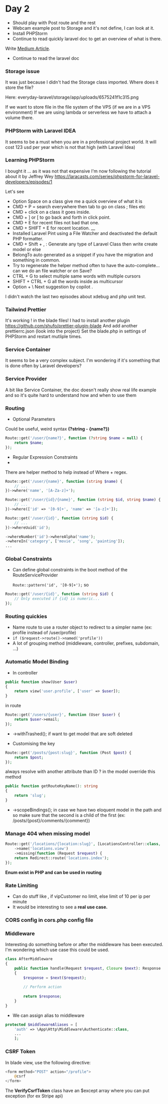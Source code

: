 # Day 2

- Should play with Post route and the rest
- Webcam example post to Storage and it's not define, I can look at it.
- Install PHPStorm
- Continue to read quickly laravel doc to get an overview of what is there.

Write [Medium Article](https://medium.com/@johann.baziret/install-and-use-npm-packages-in-laravel-with-livewire-blade-9946de9bac76).

- Continue to read the laravel doc

### Storage issue

It was just because I didn't had the Storage class imported.
Where does it store the file?

Here: everyday-laravel/storage/app/uploads/6575241f1c315.png

If we want to store file in the file system of the VPS (if we are in a VPS environment)
If we are using lambda or serverless we have to attach a volume there.

### PHPStorm with Laravel IDEA

It seems to be a must when you are in a professional project world.
It will cost 123 usd per year which is not that high (with Laravel Idea)

### Learning PHPStorm

I bought it ... as it was not that expensive I'm now following the tutorial about it by Jeffrey Wey
https://laracasts.com/series/phpstorm-for-laravel-developers/episodes/1

Let's see

- Option Space on a class give me a quick overview of what it is
- CMD + P = search everywhere then tab to go on class ; files etc
- CMD + click on a class it goes inside.
- CMD + ] or [ to go back and forth in click point.
- CMD + E for recent files not bad that one.
- CMD + SHIFT + E for recent location. __
- Installed Laravel Pint using a File Watcher and deactivated the default PHP formatter.
- CMD + Shift + ,  : Generate any type of Laravel Class then write create model or else
- BelongTo auto generated as a snippet if you have the migration and something in common.
- Try to regenerate the helper method often to have the auto-complete... can we do an file watcher or on Save?
- CTRL + G to select multiple same words with multiple cursors
- SHIFT + CTRL + G all the words inside as multicursor
- Option + \ Next suggestion by copilot .

I didn't watch the last two episodes about xdebug and php unit test.

### Tailwind Prettier

It's working ! in the blade files!
I had to install another plugin  https://github.com/shufo/prettier-plugin-blade
And add another prettierrc.json (look into the project)
Set the blade.php in settings of PHPStorm and restart mutliple times.

### Service Container

It seems to be a very complex subject. I'm wondering if it's something that is done often by Laravel developers?

### Service Provider

A bit like Service Container, the doc doesn't really show real life example and so it's quite hard to understand how
and when to use them

### Routing

- Optional Parameters

Could be useful, weird syntax **(?string - {name?})**

``` php
Route::get('/user/{name?}', function (?string $name = null) {
    return $name;
});
```

- Regular Expression Constraints
-

There are helper method to help instead of Where + regex.

``` php
Route::get('/user/{name}', function (string $name) {
    // ...
})->where('name', '[A-Za-z]+');

Route::get('/user/{id}/{name}', function (string $id, string $name) {
    // ...
})->where(['id' => '[0-9]+', 'name' => '[a-z]+']);

Route::get('/user/{id}', function (string $id) {
    // ...
})->whereUuid('id');

->whereNumber('id')->whereAlpha('name');
->whereIn('category', ['movie', 'song', 'painting']);
...
```

### Global Constraints

- Can define global constraints in the boot method of the RouteServiceProvider

  `Route::pattern('id', '[0-9]+');` so

``` php
Route::get('/user/{id}', function (string $id) {
    // Only executed if {id} is numeric...
});
  ```

### Routing quickies

- Name route to use a router object to redirect to a simpler name (ex: profile instead of /user/profile)
- `if ($request->route()->named('profile')) `
- A lot of grouping method (middleware, controller, prefixes, subdomain, ...)

### Automatic Model Binding

- In controller

```php
public function show(User $user)
{
    return view('user.profile', ['user' => $user]);
}
```

in route

```php
Route::get('/users/{user}', function (User $user) {
    return $user->email;
});
```

- ->withTrashed(); if want to get model that are soft deleted

- Customising the key

```php
Route::get('/posts/{post:slug}', function (Post $post) {
    return $post;
});
```

always resolve with another attribute than ID ? in the model override this method

```php
public function getRouteKeyName(): string
{
    return 'slug';
}
```

- ->scopeBindings(); in case we have two eloquent model in the path and so make sure that the second is a child of the
  first (ex: /posts/{post}/comments/{comment})

### Manage 404 when missing model

```php
Route::get('/locations/{location:slug}', [LocationsController::class, 'show'])
    ->name('locations.view')
    ->missing(function (Request $request) {
    return Redirect::route('locations.index');
});
```

**Enum exist in PHP and can be used in routing**

### Rate Limiting

- Can do stuff like , if vipCustomer no limit, else limit of 10 per ip per minute
- It would be interesting to see a **real use case.**

### CORS config in cors.php config file

### Middleware

Interesting do something before or after the middleware has been executed.
I'm wondering which use case this could be used.

```php
class AfterMiddleware
{
    public function handle(Request $request, Closure $next): Response
    {
        $response = $next($request);
 
        // Perform action
 
        return $response;
    }
}
```

- We can assign alias to middleware

```php
protected $middlewareAliases = [
    'auth' => \App\Http\Middleware\Authenticate::class,
    ... 
    ];
```

### CSRF Token

In blade view, use the following directive:

```php
<form method="POST" action="/profile">
    @csrf
</form>
```

The **VerifyCsrfToken** class have an $except array where you can put exception (for ex Stripe api)

